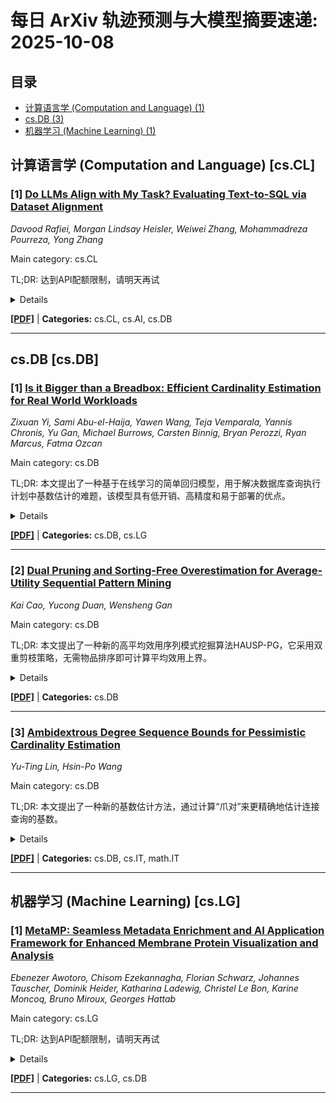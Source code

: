 # 每日 ArXiv 轨迹预测与大模型摘要速递: 2025-10-08

## 目录

- [计算语言学 (Computation and Language) (1)](#cs-cl)
- [cs.DB (3)](#cs-db)
- [机器学习 (Machine Learning) (1)](#cs-lg)

## 计算语言学 (Computation and Language) [cs.CL]
### [1] [Do LLMs Align with My Task? Evaluating Text-to-SQL via Dataset Alignment](https://arxiv.org/abs/2510.04919)
*Davood Rafiei, Morgan Lindsay Heisler, Weiwei Zhang, Mohammadreza Pourreza, Yong Zhang*

Main category: cs.CL

TL;DR: 达到API配额限制，请明天再试


<details>
  <summary>Details</summary>
Motivation: Error: API quota exceeded

Method: Error: API quota exceeded

Result: Error: API quota exceeded

Conclusion: 请联系管理员或等待明天API配额重置。

Abstract: Supervised Fine-Tuning (SFT) is an effective method for adapting Large Language Models (LLMs) on downstream tasks. However, variability in training data can hinder a model's ability to generalize across domains. This paper studies the problem of dataset alignment for Natural Language to SQL (NL2SQL or text to SQL), examining how well SFT training data matches the structural characteristics of target queries and how this alignment impacts model performance. We hypothesize that alignment can be accurately estimated by comparing the distributions of structural SQL features across the training set, target data, and the model's predictions prior to SFT. Through comprehensive experiments on three large cross-domain NL2SQL benchmarks and multiple model families, we show that structural alignment is a strong predictor of fine-tuning success. When alignment is high, SFT yields substantial gains in accuracy and SQL generation quality; when alignment is low, improvements are marginal or absent. These findings highlight the importance of alignment-aware data selection for effective fine-tuning and generalization in NL2SQL tasks.

</details>

[**[PDF]**](https://arxiv.org/pdf/2510.04919) | **Categories:** cs.CL, cs.AI, cs.DB

---


## cs.DB [cs.DB]
### [1] [Is it Bigger than a Breadbox: Efficient Cardinality Estimation for Real World Workloads](https://arxiv.org/abs/2510.03386)
*Zixuan Yi, Sami Abu-el-Haija, Yawen Wang, Teja Vemparala, Yannis Chronis, Yu Gan, Michael Burrows, Carsten Binnig, Bryan Perozzi, Ryan Marcus, Fatma Ozcan*

Main category: cs.DB

TL;DR: 本文提出了一种基于在线学习的简单回归模型，用于解决数据库查询执行计划中基数估计的难题，该模型具有低开销、高精度和易于部署的优点。


<details>
  <summary>Details</summary>
Motivation: 传统数据库查询优化依赖于启发式规则和人工调整的魔数，导致查询复杂度增加时估计误差显著增大；而现有的基于学习的估计器虽然精度较高，但操作复杂性较高，难以实际应用。

Method: 该方法通过在线学习大量简单的回归模型，并将每个模型与特定的子查询模式相关联。通过子查询图结构的哈希值随机访问相应的回归器。

Result: 在JOB-lite工作负载的IMDb模拟实验中，该方法在仅增加37秒在线学习开销的情况下，将执行速度提高了7.5分钟（超过30%）。

Conclusion: 该方法在精度和运行时性能上均优于传统方法，并且显著降低了操作成本，为基数估计问题提供了一种实用且高效的解决方案。

Abstract: 数据库引擎依赖于成本模型来生成高效的查询执行计划。实际应用中，通常使用启发式方法估计查询的基数，并使用人工调整的“魔数”来提高基准测试的平均性能。但经验表明，估计误差会随着查询复杂度的增加而显著增长。另一方面，基于学习的估计器虽然可以提高准确性，但增加了操作复杂性，从而阻碍了它们在实践中的应用。本文认识到查询工作负载包含高度重复的子查询模式，因此我们在线学习许多简单的回归模型，每个模型都与一个特定的模式相关联。对应于某个模式的回归器可以使用子查询图结构的哈希值进行随机访问。我们的方法开销可以忽略不计，并且在误差指标上与最先进的基于学习的方法竞争。此外，将我们的方法应用于PostgreSQL，与传统方法相比，在准确性和运行时方面都取得了显著的改进，并且与其他学习的基数估计器相比，大大降低了运营成本，从而在帕累托前沿提供了最实用和高效的解决方案。具体而言，在IMDb上模拟JOB-lite工作负载，执行速度提高了7.5分钟（>30%），而在线学习的开销仅为37秒。

</details>

[**[PDF]**](https://arxiv.org/pdf/2510.03386) | **Categories:** cs.DB, cs.LG

---

### [2] [Dual Pruning and Sorting-Free Overestimation for Average-Utility Sequential Pattern Mining](https://arxiv.org/abs/2510.04014)
*Kai Cao, Yucong Duan, Wensheng Gan*

Main category: cs.DB

TL;DR: 本文提出了一种新的高平均效用序列模式挖掘算法HAUSP-PG，它采用双重剪枝策略，无需物品排序即可计算平均效用上界。


<details>
  <summary>Details</summary>
Motivation: 现有的高实用性序列模式挖掘（HUSPM）算法在高平均效用方面存在不足，尤其是在处理长序列时效率较低。在网络安全或人工智能等应用中，长序列模式挖掘的需求日益增长，因此需要更高效的算法。

Method: 提出了一种名为HAUSP-PG的新算法，该算法采用两种互补策略独立处理模式前缀和剩余序列，实现双重剪枝效果。此外，该方法无需物品排序即可计算平均效用上界。

Result: 在真实和合成数据集上的实验表明，所提出的算法能够取得令人满意的性能。

Conclusion: 该研究提出了一种有效的高平均效用序列模式挖掘算法，通过双重剪枝和避免物品排序，提高了长序列模式挖掘的效率。

Abstract: 在定量序列数据库中，已经开发了许多用于高实用性序列模式挖掘（HUSPM）的有效算法。HUSPM建立了现实世界中频率和重要性之间的关系，并且比频繁模式挖掘反映了更关键的信息。然而，高平均效用序列模式挖掘（HAUSPM）被认为比HUSPM更公平和更有价值。它通过考虑模式长度，为更长的模式提供了合理的度量。与零售业务分析等场景相比，一些模式挖掘应用，如网络安全或人工智能（AI），通常涉及更长的序列。因此，剪枝策略可以对效率产生更显著的影响。本文提出了一种名为HAUSP-PG的新算法，该算法采用两种互补策略来独立处理模式前缀和剩余序列，从而实现双重剪枝效果。此外，所提出的方法计算平均效用上界，而无需物品排序，与替代方法相比，显著减少了计算时间和内存消耗。通过在真实和合成数据集上进行的实验，我们证明了所提出的算法可以实现令人满意的性能。

</details>

[**[PDF]**](https://arxiv.org/pdf/2510.04014) | **Categories:** cs.DB

---

### [3] [Ambidextrous Degree Sequence Bounds for Pessimistic Cardinality Estimation](https://arxiv.org/abs/2510.04249)
*Yu-Ting Lin, Hsin-Po Wang*

Main category: cs.DB

TL;DR: 本文提出了一种新的基数估计方法，通过计算“爪对”来更精确地估计连接查询的基数。


<details>
  <summary>Details</summary>
Motivation: 在大规模数据库系统中，连接查询的基数上限估计至关重要，但现有方法存在过高估计的问题。

Method: 作者提出了一种“左右开弓”的界限计算方法，通过计算关系图中的“爪对”来优化基数估计。

Result: 实验结果表明，新方法在基数估计上优于现有方法，过高估计的程度从x倍降低到x^{3/4}倍。

Conclusion: 该研究提出了一种更精确的基数估计方法，并通过实验验证了其有效性，为大规模数据库系统的查询优化提供了有价值的参考。

Abstract: 在大规模数据库系统中，连接查询的基数上限估计（悲观基数估计）至关重要。Abo Khamis等人提出了一个灵活的框架，该框架包括三个步骤：1）将连接的随机行的熵H(X_1, ..., X_n)等同于连接基数的对数；2）使用香农不等式约束H(X_1, ..., X_n)；3）使用关系图的度序列的p范数约束H(X_i) + p H(X_j | X_i)。本文在第三步中提出了改进，即用计算“爪对”的“左右开弓”界限取代了原先计算“爪∈”的方法。新界限在理论上不逊于旧界限，并且在经验上更紧密：当旧界限高估x倍时，新界限高估x^{3/4}倍。例如，在com-Youtube数据集中计算朋友三元组时，最佳的旧界限为1.2 * 10^9，最佳的新界限为5.1 * 10^8，而实际基数为1.8 * 10^7。

</details>

[**[PDF]**](https://arxiv.org/pdf/2510.04249) | **Categories:** cs.DB, cs.IT, math.IT

---


## 机器学习 (Machine Learning) [cs.LG]
### [1] [MetaMP: Seamless Metadata Enrichment and AI Application Framework for Enhanced Membrane Protein Visualization and Analysis](https://arxiv.org/abs/2510.04776)
*Ebenezer Awotoro, Chisom Ezekannagha, Florian Schwarz, Johannes Tauscher, Dominik Heider, Katharina Ladewig, Christel Le Bon, Karine Moncoq, Bruno Miroux, Georges Hattab*

Main category: cs.LG

TL;DR: 达到API配额限制，请明天再试


<details>
  <summary>Details</summary>
Motivation: Error: API quota exceeded

Method: Error: API quota exceeded

Result: Error: API quota exceeded

Conclusion: 请联系管理员或等待明天API配额重置。

Abstract: Structural biology has made significant progress in determining membrane proteins, leading to a remarkable increase in the number of available structures in dedicated databases. The inherent complexity of membrane protein structures, coupled with challenges such as missing data, inconsistencies, and computational barriers from disparate sources, underscores the need for improved database integration. To address this gap, we present MetaMP, a framework that unifies membrane-protein databases within a web application and uses machine learning for classification. MetaMP improves data quality by enriching metadata, offering a user-friendly interface, and providing eight interactive views for streamlined exploration. MetaMP was effective across tasks of varying difficulty, demonstrating advantages across different levels without compromising speed or accuracy, according to user evaluations. Moreover, MetaMP supports essential functions such as structure classification and outlier detection.   We present three practical applications of Artificial Intelligence (AI) in membrane protein research: predicting transmembrane segments, reconciling legacy databases, and classifying structures with explainable AI support. In a validation focused on statistics, MetaMP resolved 77% of data discrepancies and accurately predicted the class of newly identified membrane proteins 98% of the time and overtook expert curation. Altogether, MetaMP is a much-needed resource that harmonizes current knowledge and empowers AI-driven exploration of membrane-protein architecture.

</details>

[**[PDF]**](https://arxiv.org/pdf/2510.04776) | **Categories:** cs.LG, cs.DB

---
